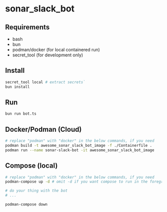 # sonar_slack_bot

## Requirements

- bash
- bun
- podman/docker (for local containered run)
- secret_tool (for development only)

## Install

```bash
secret_tool local # extract secrets`
bun install
```

## Run

```bash
bun run bot.ts
```

## Docker/Podman (Cloud)

```bash
# replace "podman" with "docker" in the below commands, if you need
podman build -t awesome_sonar_slack_bot_image -f ./Containerfile .
podman run --name sonar-slack-bot -it awesome_sonar_slack_bot_image
```

## Compose (local)

```bash
# replace "podman" with "docker" in the below commands, if you need
podman-compose up -d # omit -d if you want compose to run in the foreground

# do your thing with the bot
# ...

podman-compose down
```